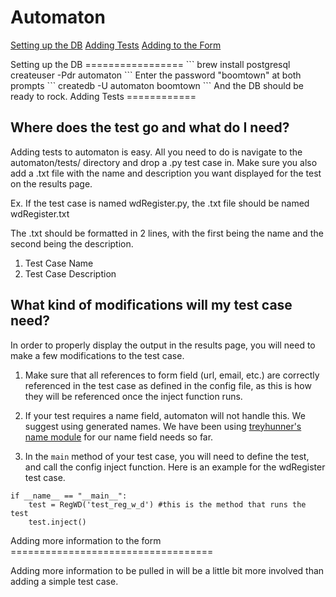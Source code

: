 Automaton  
=========

[Setting up the DB](#dbsettings)
[Adding Tests](#testadd)
[Adding to the Form](#formadd)

<a name="dbsettings"/>  
Setting up the DB  
=================
```  
brew install postgresql  
createuser -Pdr automaton  
```  
Enter the password "boomtown" at both prompts  
```
createdb -U automaton boomtown
```  
And the DB should be ready to rock.  

<a name="testadd"/>
Adding Tests
============

Where does the test go and what do I need?
------------------------------------------

Adding tests to automaton is easy. All you need to do is navigate to the automaton/tests/ directory and drop a .py test case in. Make sure you also add a .txt file with the name and description you want displayed for the test on the results page. 

Ex. If the test case is named wdRegister.py, the .txt file should be named wdRegister.txt

The .txt should be formatted in 2 lines, with the first being the name and the second being the description.

1. Test Case Name
2. Test Case Description

What kind of modifications will my test case need?
--------------------------------------------------

In order to properly display the output in the results page, you will need to make a few modifications to the test case.

1. Make sure that all references to form field (url, email, etc.) are correctly referenced in the test case as defined in the config file, as this is how they will be referenced once the inject function runs.

2. If your test requires a name field, automaton will not handle this. We suggest using generated names. We have been using [treyhunner's name module](https://github.com/treyhunner/names) for our name field needs so far.

3. In the ```main``` method of your test case, you will need to define the test, and call the config inject function. Here is an example for the wdRegister test case.

```
if __name__ == "__main__":
    test = RegWD('test_reg_w_d') #this is the method that runs the test
    test.inject()
```

<a name="formadd"/>
Adding more information to the form
===================================

Adding more information to be pulled in will be a little bit more involved than adding a simple test case.
